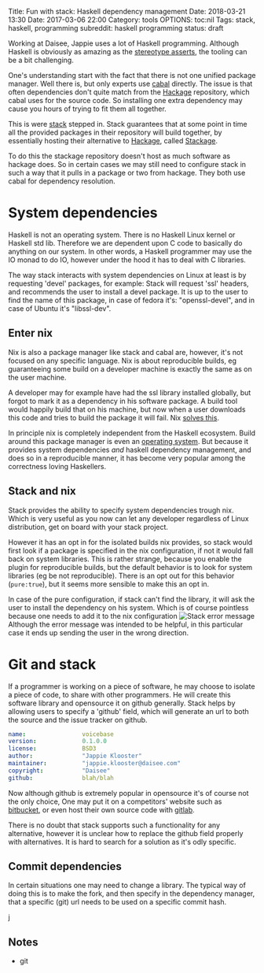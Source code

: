 Title: Fun with stack: Haskell dependency management
Date: 2018-03-21 13:30
Date: 2017-03-06 22:00
Category: tools
OPTIONS: toc:nil
Tags: stack, haskell, programming
subreddit: haskell programming
status: draft

Working at Daisee, Jappie uses a lot of Haskell programming.
Although Haskell is obviously as amazing as the [stereotype asserts](https://www.reddit.com/r/haskell/comments/zpff3/larry_wall_you_should_probably_know_about_it/),
the tooling can be a bit challenging.

One's understanding start with the fact that there is not one unified package
manager. Well there is, but only experts use
[cabal](https://www.haskell.org/cabal/) directly.
The issue is that often dependencies don't quite match from the
[Hackage](https://hackage.haskell.org/) repository,
which cabal uses for the source code.
So installing one extra dependency may cause you hours of trying to fit them
all together.

This is were [stack](https://www.stackage.org/) stepped in.
Stack guarantees that at some point in time all the provided packages in their
repository will build together, by essentially hosting their alternative to
[Hackage](https://hackage.haskell.org/), called
[Stackage](https://www.stackage.org/).

To do this the stackage repository doesn't host as much software as hackage
does.
So in certain cases we may still need to configure stack in such a way that
it pulls in a package or two from hackage.
They both use cabal for dependency resolution.

# System dependencies
Haskell is not an operating system.
There is no Haskell Linux kernel or Haskell std lib.
Therefore we are dependent upon C code to basically do anything on our system.
In other words, a Haskell programmer may use the IO monad to do IO,
however under the hood it has to deal with C libraries.

The way stack interacts with system dependencies on Linux at least is by
requesting 'devel' packages, for example:
Stack will request 'ssl' headers, and recommends the user to install a devel
package. It is up to the user to find the name of this package,
in case of fedora it's: "openssl-devel", and in case of Ubuntu it's "libssl-dev".

## Enter nix
Nix is also a package manager like stack and cabal are,
however, it's not focused on any specific language.
Nix is about reproducible builds, eg guaranteeing some build on a developer
machine is exactly the same as on the user machine.

A developer may for example have had the ssl library installed globally,
but forgot to mark it as a dependency in his software package.
A build tool would happily build that on his machine,
but now when a user downloads this code and tries to build the package it will
fail.
Nix [solves this](https://nixos.org/~eelco/pubs/phd-thesis.pdf).

In principle nix is completely independent from the Haskell ecosystem.
Build around this package manager is even an [operating system](https://nixos.org/).
But because it provides system dependencies *and* haskell dependency management,
and does so in a reproducible manner,
it has become very popular among the correctness loving Haskellers.

## Stack and nix
Stack provides the ability to specify system dependencies trough nix.
Which is very useful as you now can let any developer regardless of Linux
distribution, get on board with your stack project.

However it has an opt in for the isolated builds nix provides,
so stack would first look if a package is specified in the nix configuration,
if not it would fall back on system libraries.
This is rather strange, because you enable the plugin for reproducible builds,
but the default behavior is to look for system libraries
(eg be not reproducible).
There is an opt out for this behavior (`pure:true`), but it seems more sensible
to make this an opt in.

In case of the pure configuration, if stack can't find the library, 
it will ask the user to install the dependency on his system.
Which is of course pointless because one needs to add it to the nix configuration
![Stack error message](/images/2018/stack-error.jpg)
Although the error message was intended to be helpful,
in this particular case it ends up sending the user in the wrong direction.

# Git and stack
If a programmer is working on a piece of software, he may choose to isolate a
piece of code, to share with other programmers.
He will create this software library and opensource it on
github generally.
Stack helps by allowing users to specify a 'github' field,
which will generate an url to both the source and the issue tracker on github.

```yaml
name:                voicebase
version:             0.1.0.0
license:             BSD3
author:              "Jappie Klooster"
maintainer:          "jappie.klooster@daisee.com"
copyright:           "Daisee"
github:              blah/blah
```

Now although github is extremely popular in opensource it's of course not the
only choice,
One may put it on a competitors' website such as
[bitbucket](https://bitbucket.org/daisee/voicebase/src/master/),
or even host their own source code with [gitlab](https://gitlab.com).

There is no doubt that stack supports such a functionality for any alternative,
however it is unclear how to replace the github field properly with alternatives.
It is hard to search for a solution as it's odly specific.

## Commit dependencies
In certain situations one may need to change a library.
The typical way of doing this is to make the fork, and then specify in the
dependency manager, that a specific (git) url needs to be used on a specific
commit hash.

j

## Notes
- git
